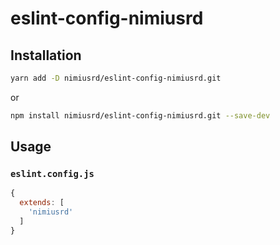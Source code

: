 # eslint-config-nimiusrd

## Installation
```bash
yarn add -D nimiusrd/eslint-config-nimiusrd.git
```
or
```bash
npm install nimiusrd/eslint-config-nimiusrd.git --save-dev
```

## Usage

### `eslint.config.js`
```js
{
  extends: [
    'nimiusrd'
  ]
}
```